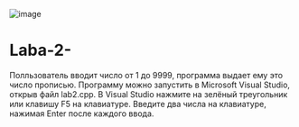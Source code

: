 ![image](https://user-images.githubusercontent.com/40490397/134164654-14d1955b-fcb1-47bf-80c2-3e4dcde9732a.png)

# Laba-2-
Полльзователь вводит число от 1 до 9999, программа выдает ему это число прописью. Программу можно запустить в Microsoft Visual Studio, открыв файл lab2.cpp. В Visual Studio нажмите на зелёный треугольник или клавишу F5 на клавиатуре. Введите два числа на клавиатуре, нажимая Enter после каждого ввода.
